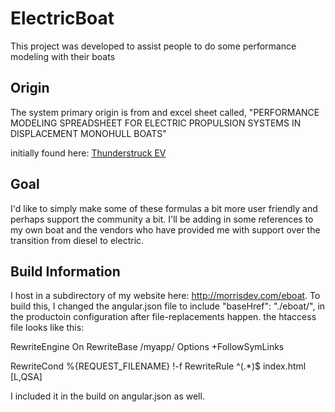 # ElectricBoat

This project was developed to assist people to do some performance modeling with their boats

## Origin

The system primary origin is from and excel sheet called, "PERFORMANCE MODELING SPREADSHEET FOR ELECTRIC PROPULSION SYSTEMS IN DISPLACEMENT MONOHULL BOATS"

initially found here: [Thunderstruck EV](http://www.thunderstruck-ev.com/Manuals/EBOAT%20MODEL%20SPREADSHEET.xls)

## Goal

I'd like to simply make some of these formulas a bit more user friendly and perhaps support the community a bit.  I'll be adding in some references to my own boat and the vendors who have provided me with support over the transition from diesel to electric.
 
## Build Information

I host in a subdirectory of my website here:  http://morrisdev.com/eboat.  To build this, I changed the angular.json file to include "baseHref": "./eboat/", in the productoin configuration after file-replacements happen.
the htaccess file looks like this:

RewriteEngine On
RewriteBase /myapp/
Options +FollowSymLinks

RewriteCond %{REQUEST_FILENAME} !-f
RewriteRule ^(.*)$ index.html [L,QSA]

I included it in the build on angular.json as well.